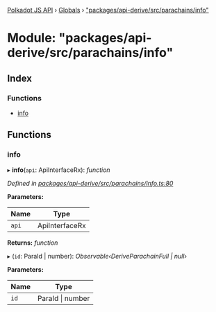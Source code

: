 [Polkadot JS API](../README.md) › [Globals](../globals.md) › ["packages/api-derive/src/parachains/info"](_packages_api_derive_src_parachains_info_.md)

# Module: "packages/api-derive/src/parachains/info"

## Index

### Functions

* [info](_packages_api_derive_src_parachains_info_.md#info)

## Functions

###  info

▸ **info**(`api`: ApiInterfaceRx): *function*

*Defined in [packages/api-derive/src/parachains/info.ts:80](https://github.com/polkadot-js/api/blob/c4323d5e94/packages/api-derive/src/parachains/info.ts#L80)*

**Parameters:**

Name | Type |
------ | ------ |
`api` | ApiInterfaceRx |

**Returns:** *function*

▸ (`id`: ParaId | number): *Observable‹DeriveParachainFull | null›*

**Parameters:**

Name | Type |
------ | ------ |
`id` | ParaId &#124; number |

